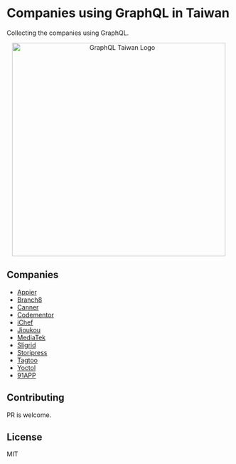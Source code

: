 # Companies using GraphQL in Taiwan

Collecting the companies using GraphQL.

<div align="center">
  <img width=480 src="https://user-images.githubusercontent.com/2382594/41636559-c4b00b54-7481-11e8-8c4a-772ab9a63acd.png" alt="GraphQL Taiwan Logo"> 
  <br>
</div>

## Companies

- [Appier](https://appier.com)
- [Branch8](https://www.branch8.com/)
- [Canner](https://www.canner.io)
- [Codementor](https://www.codementor.io/)
- [iChef](https://www.ichefpos.com)
- [Jioukou](https://jioukou.yosgo.com/)
- [MediaTek](https://www.mediatek.tw/)
- [Sligrid](https://sligrid.com/)
- [Storipress](https://storipress.com/)
- [Tagtoo](https://www.tagtoo.com.tw)
- [Yoctol](https://www.yoctol.com/)
- [91APP](https://www.91app.com/)

## Contributing

PR is welcome.

## License

MIT
